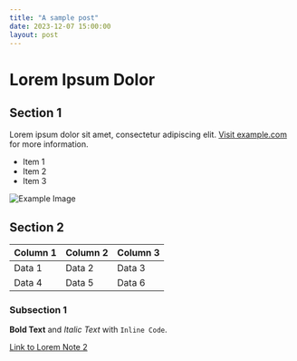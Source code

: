 ```yaml
---
title: "A sample post"
date: 2023-12-07 15:00:00
layout: post
---
```


# Lorem Ipsum Dolor

## Section 1

Lorem ipsum dolor sit amet, consectetur adipiscing elit. [Visit example.com](http://example.com) for more information.

- Item 1
- Item 2
- Item 3

![Example Image](http://example.com/image.jpg)

## Section 2

| Column 1 | Column 2 | Column 3 |
| -------- | -------- | -------- |
| Data 1   | Data 2   | Data 3   |
| Data 4   | Data 5   | Data 6   |

### Subsection 1

**Bold Text** and _Italic Text_ with `Inline Code`.

[Link to Lorem Note 2](./lorem2)
